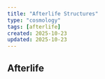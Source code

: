 ```yaml
---
title: "Afterlife Structures"
type: "cosmology"
tags: [afterlife]
created: 2025-10-23
updated: 2025-10-23
---
```

## Afterlife
